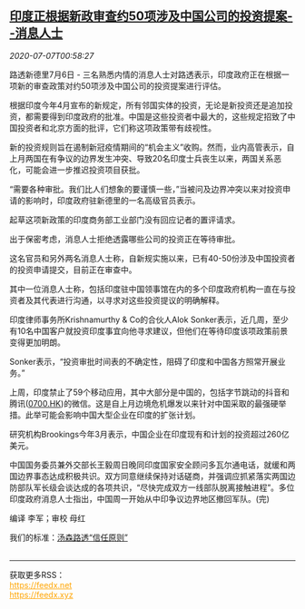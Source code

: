 <!--1594084995000-->
[印度正根据新政审查约50项涉及中国公司的投资提案--消息人士](https://cn.reuters.com/article/india-review-investments-0706-mon-idCNKBS24803E)
------

<div><i>2020-07-07T00:58:27</i></div><div class="StandardArticleBody_body"><p>路透新德里7月6日 - 三名熟悉内情的消息人士对路透表示，印度政府正在根据一项新的审查政策对约50项涉及中国公司的投资提案进行评估。 </p><p>根据印度今年4月宣布的新规定，所有邻国实体的投资，无论是新投资还是追加投资，都需要得到印度政府的批准。中国是这些投资者中最大的，这些规定招致了中国投资者和北京方面的批评，它们称这项政策带有歧视性。 </p><p>新的投资规则旨在遏制新冠疫情期间的“机会主义”收购。然而，业内高管表示，自上月两国在有争议的边界发生冲突、导致20名印度士兵丧生以来，两国关系恶化，可能会进一步推迟投资项目获批。 </p><p>“需要各种审批。我们比人们想象的要谨慎一些，”当被问及边界冲突以来对投资申请的影响时，印度政府驻新德里的一名高级官员表示。 </p><p>起草这项新政策的印度商务部工业部门没有回应记者的置评请求。 </p><p>出于保密考虑，消息人士拒绝透露哪些公司的投资正在等待审批。 </p><p>这名官员和另外两名消息人士称，自新规实施以来，已有40-50份涉及中国投资者的投资申请提交，目前正在审查中。 </p><p>其中一位消息人士称，包括印度驻中国领事馆在内的多个印度政府机构一直在与投资者及其代表进行沟通，以寻求对这些投资提议的明确解释。 </p><p>印度律师事务所Krishnamurthy & Co的合伙人Alok Sonker表示，近几周，至少有10名中国客户就投资印度事宜向他寻求建议，但他们在等待印度该项政策前景变得更加明朗。 </p><p>Sonker表示，“投资审批时间表的不确定性，阻碍了印度和中国各方照常开展业务。” </p><p>上周，印度禁止了59个移动应用，其中大部分是中国的，包括字节跳动的抖音和腾讯(<span id="symbol_0700.HK_0"><a href="//www.reuters.com/companies/0700.HK">0700.HK</a></span>)的微信。这是自上月边境危机爆发以来针对中国采取的最强硬举措。此举可能会影响中国大型企业在印度的扩张计划。 </p><p>研究机构Brookings今年3月表示，中国企业在印度现有和计划的投资超过260亿美元。 </p><p>中国国务委员兼外交部长王毅周日晚同印度国家安全顾问多瓦尔通电话，就缓和两国边界事态达成积极共识。双方同意继续保持对话磋商，并强调应抓紧落实两国边防部队军长级会谈达成的各项共识，“尽快完成双方一线部队脱离接触进程”。多位印度政府消息人士指出，中国周一开始从中印争议边界地区撤回军队。(完) </p><div class="Attribution_container"><div class="Attribution_attribution"><p class="Attribution_content">编译 李军；审校 母红 </p></div></div><div class="StandardArticleBody_trustBadgeContainer"><span class="StandardArticleBody_trustBadgeTitle">我们的标准：</span><span class="trustBadgeUrl"><a href="https://www.thomsonreuters.cn/content/dam/openweb/documents/pdf/china/brochures/about-us-1.pdf">汤森路透“信任原则”</a></span></div></div><br><hr><div>获取更多RSS：<br><a href="https://feedx.net" style="color:orange" target="_blank">https://feedx.net</a> <br><a href="https://feedx.xyz" style="color:orange" target="_blank">https://feedx.xyz</a><br></div>
